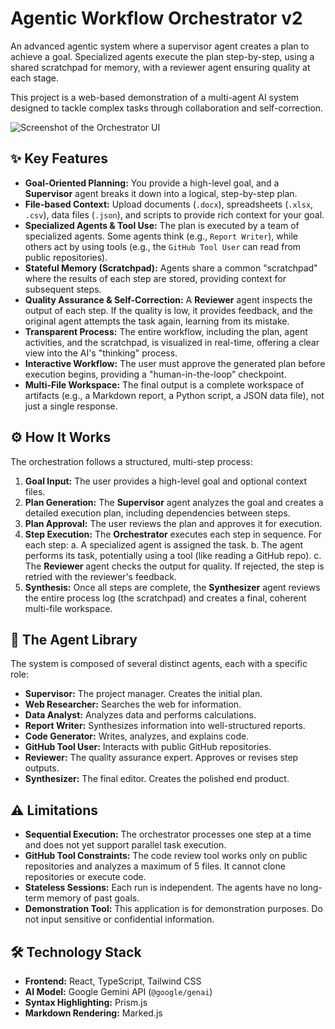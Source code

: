 
# Agentic Workflow Orchestrator v2

An advanced agentic system where a supervisor agent creates a plan to achieve a goal. Specialized agents execute the plan step-by-step, using a shared scratchpad for memory, with a reviewer agent ensuring quality at each stage.

This project is a web-based demonstration of a multi-agent AI system designed to tackle complex tasks through collaboration and self-correction.

![Screenshot of the Orchestrator UI](https://storage.googleapis.com/aistudio-project-manager-prod/gallery/2469493a10594396b27d3536341235b6/thumbnail.png)

## ✨ Key Features

-   **Goal-Oriented Planning:** You provide a high-level goal, and a **Supervisor** agent breaks it down into a logical, step-by-step plan.
-   **File-based Context:** Upload documents (`.docx`), spreadsheets (`.xlsx`, `.csv`), data files (`.json`), and scripts to provide rich context for your goal.
-   **Specialized Agents & Tool Use:** The plan is executed by a team of specialized agents. Some agents think (e.g., `Report Writer`), while others act by using tools (e.g., the `GitHub Tool User` can read from public repositories).
-   **Stateful Memory (Scratchpad):** Agents share a common "scratchpad" where the results of each step are stored, providing context for subsequent steps.
-   **Quality Assurance & Self-Correction:** A **Reviewer** agent inspects the output of each step. If the quality is low, it provides feedback, and the original agent attempts the task again, learning from its mistake.
-   **Transparent Process:** The entire workflow, including the plan, agent activities, and the scratchpad, is visualized in real-time, offering a clear view into the AI's "thinking" process.
-   **Interactive Workflow:** The user must approve the generated plan before execution begins, providing a "human-in-the-loop" checkpoint.
-   **Multi-File Workspace:** The final output is a complete workspace of artifacts (e.g., a Markdown report, a Python script, a JSON data file), not just a single response.

## ⚙️ How It Works

The orchestration follows a structured, multi-step process:

1.  **Goal Input:** The user provides a high-level goal and optional context files.
2.  **Plan Generation:** The **Supervisor** agent analyzes the goal and creates a detailed execution plan, including dependencies between steps.
3.  **Plan Approval:** The user reviews the plan and approves it for execution.
4.  **Step Execution:** The **Orchestrator** executes each step in sequence. For each step:
    a. A specialized agent is assigned the task.
    b. The agent performs its task, potentially using a tool (like reading a GitHub repo).
    c. The **Reviewer** agent checks the output for quality. If rejected, the step is retried with the reviewer's feedback.
5.  **Synthesis:** Once all steps are complete, the **Synthesizer** agent reviews the entire process log (the scratchpad) and creates a final, coherent multi-file workspace.

## 🤖 The Agent Library

The system is composed of several distinct agents, each with a specific role:

-   **Supervisor:** The project manager. Creates the initial plan.
-   **Web Researcher:** Searches the web for information.
-   **Data Analyst:** Analyzes data and performs calculations.
-   **Report Writer:** Synthesizes information into well-structured reports.
-   **Code Generator:** Writes, analyzes, and explains code.
-   **GitHub Tool User:** Interacts with public GitHub repositories.
-   **Reviewer:** The quality assurance expert. Approves or revises step outputs.
-   **Synthesizer:** The final editor. Creates the polished end product.

## ⚠️ Limitations

-   **Sequential Execution:** The orchestrator processes one step at a time and does not yet support parallel task execution.
-   **GitHub Tool Constraints:** The code review tool works only on public repositories and analyzes a maximum of 5 files. It cannot clone repositories or execute code.
-   **Stateless Sessions:** Each run is independent. The agents have no long-term memory of past goals.
-   **Demonstration Tool:** This application is for demonstration purposes. Do not input sensitive or confidential information.

## 🛠️ Technology Stack

-   **Frontend:** React, TypeScript, Tailwind CSS
-   **AI Model:** Google Gemini API (`@google/genai`)
-   **Syntax Highlighting:** Prism.js
-   **Markdown Rendering:** Marked.js
